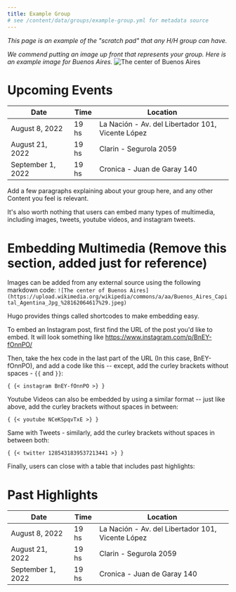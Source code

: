 ```yaml
---
title: Example Group
# see /content/data/groups/example-group.yml for metadata source
---
```


*This page is an example of the "scratch pad" that any H/H group can have.*

*We commend putting an image up front that represents your group. Here is an example image for Buenos Aires.*
![The center of Buenos Aires](https://upload.wikimedia.org/wikipedia/commons/a/aa/Buenos_Aires_Capital_Agentina_Jpg_%28162064617%29.jpeg)  

# Upcoming Events
| **Date**  | **Time** | **Location** |  
|------|---------| ---------|
| August 8, 2022  | 19 hs         | La Nación -  Av. del Libertador 101, Vicente López       |
| August 21, 2022 | 19 hs |  Clarin - Segurola 2059     |   
|  September 1, 2022       | 19 hs    |  Cronica - Juan de Garay 140 |  

Add a few paragraphs explaining about your group here, and any other Content
you feel is relevant.

It's also worth nothing that users can embed many types of multimedia,
including images, tweets, youtube videos, and instagram tweets.

# Embedding Multimedia (Remove this section, added just for reference)

Images can be added from any external source using the following markdown code:
`![The center of Buenos Aires](https://upload.wikimedia.org/wikipedia/commons/a/aa/Buenos_Aires_Capital_Agentina_Jpg_%28162064617%29.jpeg)  `

Hugo provides things called shortcodes to make embedding easy.

To embed an Instagram post, first find the URL of the post you'd like to embed.
It will look something like https://www.instagram.com/p/BnEY-fOnnPO/

Then, take the hex code in the last part of the URL (In this case, BnEY-fOnnPO),
and add a code like this -- except, add the curley brackets without spaces -
`{{` and `}}`:

`{ {< instagram BnEY-fOnnPO >} }`


Youtube Videos can also be embedded by using a similar format -- just like above,
add the curley brackets without spaces in between:

`{ {< youtube NCeKSpqvTxE >} }`

Same with Tweets - similarly, add the curley brackets without spaces in between both:

`{ {< twitter 1285431839537213441 >} }`

Finally, users can close with a table that includes past highlights:

# Past Highlights
| **Date**  | **Time** | **Location** |  
|------|---------| ---------|
| August 8, 2022  | 19 hs         | La Nación -  Av. del Libertador 101, Vicente López       |
| August 21, 2022 | 19 hs |  Clarin - Segurola 2059     |   
|  September 1, 2022       | 19 hs    |  Cronica - Juan de Garay 140 |  
